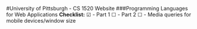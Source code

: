 #University of Pittsburgh - CS 1520 Website
###Programming Languages for Web Applications
__Checklist:__
☑ - Part 1
☐ - Part 2
☐ - Media queries for mobile devices/window size
